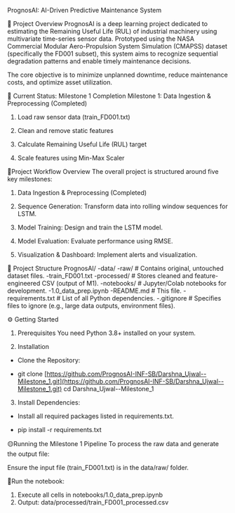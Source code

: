PrognosAI: AI-Driven Predictive Maintenance System

🚀 Project Overview
PrognosAI is a deep learning project dedicated to estimating the Remaining Useful Life (RUL) of industrial machinery using multivariate time-series sensor data. Prototyped using the NASA Commercial Modular Aero-Propulsion System Simulation (CMAPSS) dataset (specifically the FD001 subset), this system aims to recognize sequential degradation patterns and enable timely maintenance decisions.

The core objective is to minimize unplanned downtime, reduce maintenance costs, and optimize asset utilization.

🎯 Current Status: Milestone 1 Completion
Milestone 1: Data Ingestion & Preprocessing (Completed)
1. Load raw sensor data (train_FD001.txt)

2. Clean and remove static features
3. Calculate Remaining Useful Life (RUL) target
4. Scale features using Min-Max Scaler


📝Project Workflow Overview
The overall project is structured around five key milestones:
1. Data Ingestion & Preprocessing (Completed)

2. Sequence Generation: Transform data into rolling window sequences for LSTM.

3. Model Training: Design and train the LSTM model.

4. Model Evaluation: Evaluate performance using RMSE.

5. Visualization & Dashboard: Implement alerts and visualization.

📁 Project Structure
PrognosAI/
-data/
  -raw/                      # Contains original, untouched dataset files.
    -train_FD001.txt
  -processed/                # Stores cleaned and feature-engineered CSV (output of M1).
-notebooks/                    # Jupyter/Colab notebooks for development.
  -1.0_data_prep.ipynb
-README.md                     # This file.
-requirements.txt              # List of all Python dependencies.
-.gitignore                    # Specifies files to ignore (e.g., large data outputs, environment files).

⚙️ Getting Started
1. Prerequisites
You need Python 3.8+ installed on your system.

2. Installation
- Clone the Repository:

- git clone [https://github.com/PrognosAI-INF-SB/Darshna_Ujwal--Milestone_1.git](https://github.com/PrognosAI-INF-SB/Darshna_Ujwal--Milestone_1.git) cd Darshna_Ujwal--Milestone_1

3. Install Dependencies:
- Install all required packages listed in requirements.txt.

- pip install -r requirements.txt


🟡Running the Milestone 1 Pipeline
To process the raw data and generate the output file:

Ensure the input file (train_FD001.txt) is in the data/raw/ folder.

🔵Run the notebook:

1. Execute all cells in notebooks/1.0_data_prep.ipynb
2. Output: data/processed/train_FD001_processed.csv
